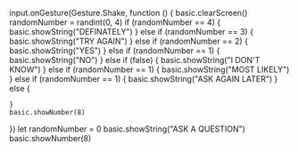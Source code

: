 input.onGesture(Gesture.Shake, function () {
    basic.clearScreen()
    randomNumber = randint(0, 4)
    if (randomNumber == 4) {
        basic.showString("DEFINATELY")
    } else if (randomNumber == 3) {
        basic.showString("TRY AGAIN")
    } else if (randomNumber == 2) {
        basic.showString("YES")
    } else if (randomNumber == 1) {
        basic.showString("NO")
    } else if (false) {
        basic.showString("I DON'T KNOW")
    } else if (randomNumber == 1) {
        basic.showString("MOST LIKELY")
    } else if (randomNumber == 1) {
        basic.showString("ASK AGAIN LATER")
    } else {
    	
    }
    basic.showNumber(8)
})
let randomNumber = 0
basic.showString("ASK A QUESTION")
basic.showNumber(8)

